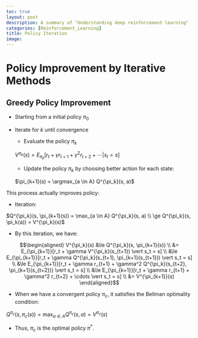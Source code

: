 ```yaml
---
toc: true
layout: post
description: A summary of "Understanding deep reinforcement learning"
categories: [Reinforcement_Learning]
title: Policy Iteration
image: 
---
```


# Policy Improvement by Iterative Methods

## Greedy Policy Improvement
- Starting from a initial policy $\pi_0$
- Iterate for $k$ until convergence
  - Evaluate the policy $\pi_k$ 
  
  $V^{\pi_k}(s) = E_{\pi_k}[r_t + \gamma r_{t+1} + \gamma^2 r_{t+2} + \cdots \vert s_t = s]$

  - Update the policy $\pi_k$ by choosing better action for each state:
  
  $\pi_{k+1}(s) = \argmax_{a \in A} Q^{\pi_k}(s, a)$

This process actually improves policy:

  - Iteration:
  
$Q^{\pi_k}(s, \pi_{k+1}(s)) = \max_{a \in A} Q^{\pi_k}(s, a) \\ \ge Q^{\pi_k}(s, \pi_k(a)) = V^{\pi_k}(s)$

  - By this iteration, we have:

$$\begin{aligned} V^{\pi_k}(s) &\le Q^{\pi_k}(s, \pi_{k+1}(s)) \\ 
&= E_{\pi_{k+1}}[r_t + \gamma V^{\pi_k}(s_{t+1}) \vert s_t = s] \\
&\le E_{\pi_{k+1}}[r_t + \gamma Q^{\pi_k}(s_{t+1}, \pi_{k+1}(s_{t+1})) \vert s_t = s] \\ &\le E_{\pi_{k+1}}[r_t + \gamma r_{t+1} + \gamma^2 Q^{\pi_k}(s_{t+2}, \pi_{k+1}(s_{t+2})) \vert s_t = s] \\ &\le E_{\pi_{k+1}}[r_t + \gamma r_{t+1} + \gamma^2 r_{t+2} + \cdots \vert s_t = s] \\ &= V^{\pi_{k+1}}(s) \end{aligned}$$

- When we have a convergent policy $\pi_c$, it satisfies the Bellman optimality condition:

$Q^{\pi_c}(s, \pi_c(s)) = \max_{a \in A} Q^{\pi_c}(s, a) = V^{\pi_c}(s)$

- Thus, $\pi_c$ is the optimal policy $\pi^{\ast}$.